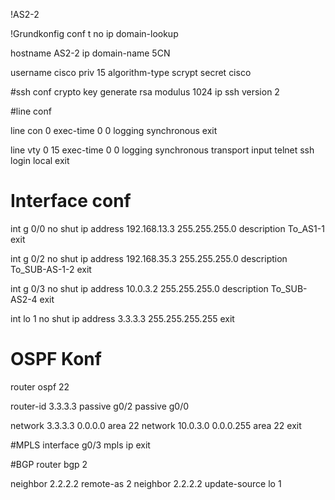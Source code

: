 !AS2-2

!Grundkonfig
conf t
no ip domain-lookup

hostname AS2-2
ip domain-name 5CN

username cisco priv 15 algorithm-type scrypt secret cisco

#ssh conf
crypto key generate rsa modulus 1024
ip ssh version 2


#line conf

line con 0 
exec-time 0 0
logging synchronous
exit

line vty 0 15
exec-time 0 0
logging synchronous
transport input telnet ssh
login local
exit


# Interface conf

int g 0/0
no shut
ip address 192.168.13.3 255.255.255.0
description To_AS1-1
exit

int g 0/2
no shut
ip address 192.168.35.3 255.255.255.0
description To_SUB-AS-1-2
exit

int g 0/3
no shut
ip address 10.0.3.2 255.255.255.0
description To_SUB-AS2-4
exit

int lo 1
no shut
ip address 3.3.3.3 255.255.255.255
exit




# OSPF Konf

router ospf 22

router-id 3.3.3.3 
passive g0/2
passive g0/0

network 3.3.3.3 0.0.0.0 area 22
network 10.0.3.0 0.0.0.255 area 22
exit


#MPLS
interface g0/3
mpls ip
exit

#BGP
router bgp 2

neighbor 2.2.2.2 remote-as 2
neighbor 2.2.2.2 update-source lo 1

